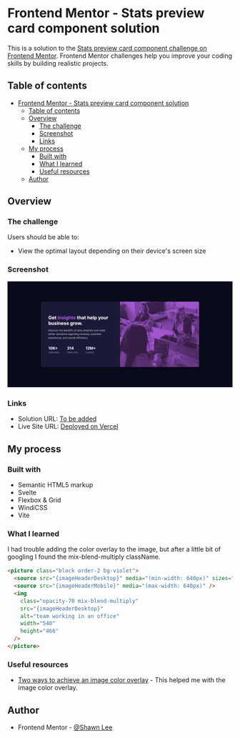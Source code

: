 # Frontend Mentor - Stats preview card component solution

This is a solution to the [Stats preview card component challenge on Frontend Mentor](https://www.frontendmentor.io/challenges/stats-preview-card-component-8JqbgoU62). Frontend Mentor challenges help you improve your coding skills by building realistic projects.

## Table of contents

- [Frontend Mentor - Stats preview card component solution](#frontend-mentor---stats-preview-card-component-solution)
  - [Table of contents](#table-of-contents)
  - [Overview](#overview)
    - [The challenge](#the-challenge)
    - [Screenshot](#screenshot)
    - [Links](#links)
  - [My process](#my-process)
    - [Built with](#built-with)
    - [What I learned](#what-i-learned)
    - [Useful resources](#useful-resources)
  - [Author](#author)

## Overview

### The challenge

Users should be able to:

- View the optimal layout depending on their device's screen size

### Screenshot

![Desktop Screenshot](./screenshots/screenshot-desktop.png)

### Links

- Solution URL: [To be added](https://your-solution-url.com)
- Live Site URL: [Deployed on Vercel](https://stats-preview-card-component-seven-virid.vercel.app/)

## My process

### Built with

- Semantic HTML5 markup
- Svelte
- Flexbox & Grid
- WindiCSS
- Vite

### What I learned

I had trouble adding the color overlay to the image, but after a little bit of googling I found the mix-blend-multiply className.

```html
<picture class="block order-2 bg-violet">
  <source src="{imageHeaderDesktop}" media="(min-width: 640px)" sizes="540x466" />
  <source src="{imageHeaderMobile}" media="(max-width: 640px)" />
  <img
    class="opacity-70 mix-blend-multiply"
    src="{imageHeaderDesktop}"
    alt="team working in an office"
    width="540"
    height="466"
  />
</picture>
```

### Useful resources

- [Two ways to achieve an image color overlay](https://dev.to/ellen_dev/two-ways-to-achieve-an-image-colour-overlay-with-css-eio) - This helped me with the image color overlay.

## Author

- Frontend Mentor - [@Shawn Lee](https://www.frontendmentor.io/profile/OGShawnLee)
